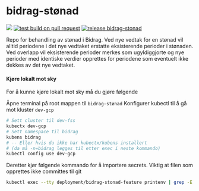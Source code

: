 # bidrag-stønad

![](https://github.com/navikt/bidrag-stonad/workflows/continuous%20integration/badge.svg)
[![test build on pull request](https://github.com/navikt/bidrag-stonad/actions/workflows/pr.yaml/badge.svg)](https://github.com/navikt/bidrag-stonad/actions/workflows/pr.yaml)
[![release bidrag-stonad](https://github.com/navikt/bidrag-stonad/actions/workflows/release.yaml/badge.svg)](https://github.com/navikt/bidrag-stonad/actions/workflows/release.yaml)


Repo for behandling av stønad i Bidrag.
Ved nye vedtak for en stønad vil alltid periodene i det nye vedtaket erstatte eksisterende perioder i stønaden.
Ved overlapp vil eksisterende perioder merkes som ugyldiggjorte og nye perioder med identiske verdier opprettes 
for periodene som eventuelt ikke dekkes av det nye vedtaket.

#### Kjøre lokalt mot sky
For å kunne kjøre lokalt mot sky må du gjøre følgende

Åpne terminal på root mappen til `bidrag-stønad`
Konfigurer kubectl til å gå mot kluster `dev-gcp`
```bash
# Sett cluster til dev-fss
kubectx dev-gcp
# Sett namespace til bidrag
kubens bidrag 
# -- Eller hvis du ikke har kubectx/kubens installert 
# (da må -n=bidrag legges til etter exec i neste kommando)
kubectl config use dev-gcp
```
Deretter kjør følgende kommando for å importere secrets. Viktig at filen som opprettes ikke committes til git

```bash
kubectl exec --tty deployment/bidrag-stonad-feature printenv | grep -E 'AZURE_|_URL|SCOPE|TOPIC' > src/test/resources/application-lokal-nais-secrets.properties
